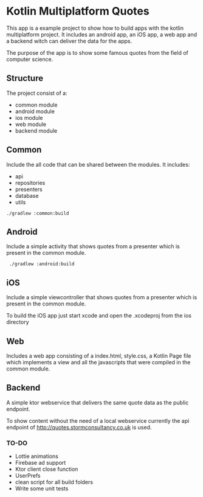 # Kotlin Multiplatform Quotes

This app is a example project to show how to build apps with the kotlin multiplatform project. 
It includes an android app, an iOS app, a web app and a backend witch can deliver the data for the apps.

The purpose of the app is to show some famous quotes from the field of computer science.

## Structure

The project consist of a:
- common module
- android module
- ios module
- web module
- backend module

## Common

Include the all code that can be shared between the modules.
It includes:
- api 
- repositories
- presenters
- database
- utils

```
./gradlew :common:build
```

## Android

Include a simple activity that shows quotes from a presenter which is present in the common module.

```
 ./gradlew :android:build
```

## iOS

Include a simple viewcontroller that shows quotes from a presenter which is present in the common module.
 
To build the iOS app just start xcode and open the .xcodeproj from the ios directory


## Web

Includes a web app consisting of a index.html, style.css, a Kotlin Page file which implements a view and all the javascripts that were compiled in the common module.

## Backend

A simple ktor webservice that delivers the same quote data as the public endpoint. 

To show content without the need of a local webservice currently the api endpoint of http://quotes.stormconsultancy.co.uk is used.

### TO-DO

- Lottie animations
- Firebase ad support
- Ktor client close function
- UserPrefs
- clean script for all build folders
- Write some unit tests
